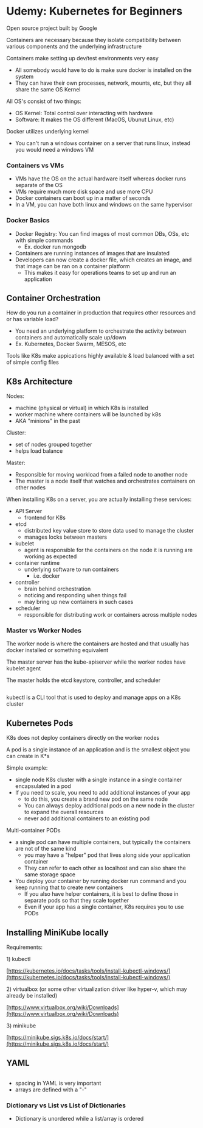 # Udemy: Kubernetes for Beginners

Open source project built by Google

Containers are necessary because they isolate compatibility between various components and the underlying infrastructure

Containers make setting up dev/test environments very easy

* All somebody would have to do is make sure docker is installed on the system
* They can have their own processes, network, mounts, etc, but they all share the same OS Kernel

All OS's consist of two things:

* OS Kernel: Total control over interacting with hardware
* Software: It makes the OS different (MacOS, Ubunut Linux, etc)

Docker utilizes underlying kernel

* You can't run a windows container on a server that runs linux, instead you would need a windows VM

### Containers vs VMs

* VMs have the OS on the actual hardware itself whereas docker runs separate of the OS
* VMs require much more disk space and use more CPU
* Docker containers can boot up in a matter of seconds
* In a VM, you can have both linux and windows on the same hypervisor

### Docker Basics

* Docker Registry: You can find images of most common DBs, OSs, etc with simple commands
  * Ex. docker run mongodb
* Containers are running instances of images that are insulated
* Developers can now create a docker file, which creates an image, and that image can be ran on a container platform
  * This makes it easy for operations teams to set up and run an application



## Container Orchestration

How do you run a container in production that requires other resources and or has variable load?

* You need an underlying platform to orchestrate the activity between containers and automatically scale up/down
* Ex. Kubernetes, Docker Swarm, MESOS, etc

Tools like K8s make appications highly available & load balanced with a set of simple config files



## K8s Architecture

Nodes:

* machine (physical or virtual) in which K8s is installed
* worker machine where containers will be launched by k8s
* AKA "minions" in the past

Cluster:

* set of nodes grouped together
* helps load balance

Master:

* Responsible for moving workload from a failed node to another node
* The master is a node itself that watches and orchestrates containers on other nodes

When installing K8s on a server, you are actually installing these services:

* API Server
  * frontend for K8s
* etcd
  * distributed key value store to store data used to manage the cluster
  * manages locks between masters&#x20;
* kubelet
  * agent is responsible for the containers on the node it is running are working as expected
* container runtime
  * underlying software to run containers
    * i.e. docker
* controller
  * brain behind orchestration
  * noticing and responding when things fail
  * may bring up new containers in such cases
* scheduler
  * responsible for distributing work or containers across multiple nodes



### Master vs Worker Nodes

The worker node is where the containers are hosted and that usually has docker installed or something equivalent

The master server has the kube-apiserver while the worker nodes have kubelet agent

The master holds the etcd keystore, controller, and scheduler

<figure><img src="../.gitbook/assets/image (64).png" alt=""><figcaption></figcaption></figure>

kubectl is a CLI tool that is used to deploy and manage apps on a K8s cluster



## Kubernetes Pods

K8s does not deploy containers directly on the worker nodes

A pod is a single instance of an application and is the smallest object you can create in K\*s

Simple example:

* single node K8s cluster with a single instance in a single container encapsulated in a pod
* If you need to scale, you need to add additional instances of your app
  * to do this, you create a brand new pod on the same node
  * You can always deploy additional pods on a new node in the cluster to expand the overall resources
  * never add additional containers to an existing pod

Multi-container PODs

* &#x20;a single pod can have multiple containers, but typically the containers are not of the same kind
  * you may have a "helper" pod that lives along side your application container
  * They can refer to each other as localhost and can also share the same storage space
* You deploy your container by running docker run command and you keep running that to create new containers
  * If you also have helper containers, it is best to define those in separate pods so that they scale together
  * Even if your app has a single container, K8s requires you to use PODs

## Installing MiniKube locally

Requirements:

1\) kubectl

[https://kubernetes.io/docs/tasks/tools/install-kubectl-windows/](https://kubernetes.io/docs/tasks/tools/install-kubectl-windows/)

2\) virtualbox (or some other virtualization driver like hyper-v, which may already be installed)

[https://www.virtualbox.org/wiki/Downloads](https://www.virtualbox.org/wiki/Downloads)

3\) minikube

[https://minikube.sigs.k8s.io/docs/start/](https://minikube.sigs.k8s.io/docs/start/)



## YAML

<figure><img src="../.gitbook/assets/image.png" alt=""><figcaption></figcaption></figure>

* spacing in YAML is very important
* arrays are defined with a "-"



### Dictionary vs List vs List of Dictionaries

* Dictionary is unordered while a list/array is ordered

<figure><img src="../.gitbook/assets/image (65).png" alt=""><figcaption></figcaption></figure>

<figure><img src="../.gitbook/assets/image (3).png" alt=""><figcaption></figcaption></figure>

<figure><img src="../.gitbook/assets/image (4).png" alt=""><figcaption></figcaption></figure>

